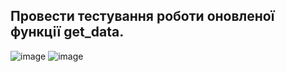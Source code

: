 ## Провести тестування роботи оновленої функції get_data.

![image](https://user-images.githubusercontent.com/55044802/209198003-6df93db2-46af-44ef-b959-4919f3fd67b5.png)
![image](https://user-images.githubusercontent.com/55044802/209198607-26e4090c-1f45-44c6-8021-9754efb74663.png)

